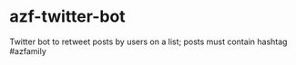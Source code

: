 # azf-twitter-bot
Twitter bot to retweet posts by users on a list; posts must contain hashtag #azfamily
